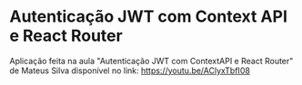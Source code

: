 # Autenticação JWT com Context API e React Router

Aplicação feita na aula "Autenticação JWT com ContextAPI e React Router" de Mateus Silva disponível no link: https://youtu.be/AClyxTbfI08
